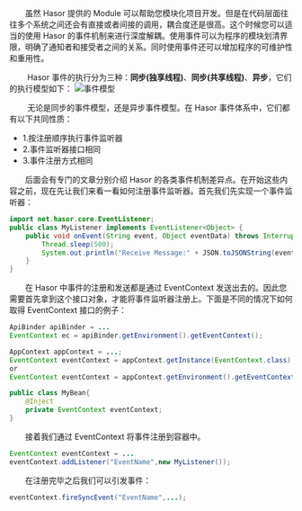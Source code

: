 &emsp;&emsp;虽然 Hasor 提供的 Module 可以帮助您模块化项目开发。但是在代码层面往往多个系统之间还会有直接或者间接的调用，耦合度还是很高。这个时候您可以适当的使用 Hasor 的事件机制来进行深度解耦。使用事件可以为程序的模块划清界限，明确了通知者和接受者之间的关系。同时使用事件还可以增加程序的可维护性和重用性。

&emsp;&emsp; Hasor 事件的执行分为三种：**同步(独享线程)**、**同步(共享线程)**、**异步**，它们的执行模型如下：
![事件模型](http://files.hasor.net/uploader/20170316/033147/CC2_950A_FEDD_45ED.jpg "事件模型")

&emsp;&emsp; 无论是同步的事件模型，还是异步事件模型。在 Hasor 事件体系中，它们都有以下共同性质：
- 1.按注册顺序执行事件监听器
- 2.事件监听器接口相同
- 3.事件注册方式相同

&emsp;&emsp;后面会有专门的文章分别介绍 Hasor 的各类事件机制差异点。在开始这些内容之前，现在先让我们来看一看如何注册事件监听器。首先我们先实现一个事件监听器：
```java
import net.hasor.core.EventListener;
public class MyListener implements EventListener<Object> {
    public void onEvent(String event, Object eventData) throws InterruptedException {
        Thread.sleep(500);
        System.out.println("Receive Message:" + JSON.toJSONString(eventData));
    }
}
```

&emsp;&emsp;在 Hasor 中事件的注册和发送都是通过 EventContext 发送出去的。因此您需要首先拿到这个接口对象，才能将事件监听器注册上。下面是不同的情况下如何取得 EventContext 接口的例子：
```java
ApiBinder apiBinder = ...
EventContext ec = apiBinder.getEnvironment().getEventContext();
```

```java
AppContext appContext = ...;
EventContext eventContext = appContext.getInstance(EventContext.class);
or
EventContext eventContext = appContext.getEnvironment().getEventContext();
```

```java
public class MyBean{
    @Inject
    private EventContext eventContext;
}
```

&emsp;&emsp;接着我们通过 EventContext 将事件注册到容器中。
```java
EventContext eventContext = ...
eventContext.addListener("EventName",new MyListener());
```

&emsp;&emsp;在注册完毕之后我们可以引发事件：
```java
eventContext.fireSyncEvent("EventName",...);
```